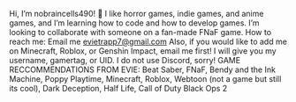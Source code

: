 Hi, I’m nobraincells490! 🍄
 I like horror games, indie games, and anime games, and
 I’m learning how to code and how to develop games.
 I’m looking to collaborate with someone on a fan-made FNaF game.
 How to reach me: Email me evietrapp7@gmail.com
 Also, if you would like to add me on Minecraft, Roblox, or Genshin Impact, email me first! I will give you my username, gamertag, or UID.
 I do not use Discord, sorry!
 GAME RECCOMMENDATIONS FROM EVIE: Beat Saber, FNaF, Bendy and the Ink Machine, Poppy Playtime, Minecraft, Roblox, Webtoon (not a game but still its cool), Dark Deception, Half Life, Call of Duty Black Ops 2
